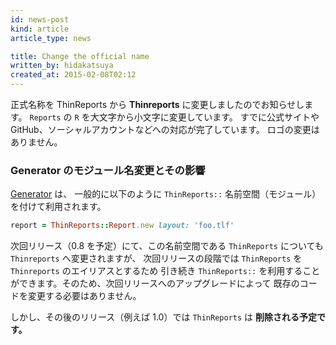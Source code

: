 ```yaml
---
id: news-post
kind: article
article_type: news

title: Change the official name
written_by: hidakatsuya
created_at: 2015-02-08T02:12
---
```


正式名称を ThinReports から **Thinreports** に変更しましたのでお知らせします。
`Reports` の `R` を大文字から小文字に変更しています。
すでに公式サイトや GitHub、ソーシャルアカウントなどへの対応が完了しています。
ロゴの変更はありません。

### Generator のモジュール名変更とその影響

[Generator](https://rubygems.org/gems/thinreports) は、
一般的に以下のように `ThinReports::` 名前空間（モジュール）を付けて利用されます。

~~~ruby
report = ThinReports::Report.new layout: 'foo.tlf'
~~~

次回リリース（0.8 を予定）にて、この名前空間である `ThinReports` についても `Thinreports` へ変更されますが、
次回リリースの段階では `ThinReports` を `Thinreports` のエイリアスとするため
引き続き `ThinReports::` を利用することができます。そのため、次回リリースへのアップグレードによって
既存のコードを変更する必要はありません。

しかし、その後のリリース（例えば 1.0）では `ThinReports` は **削除される予定です。**
